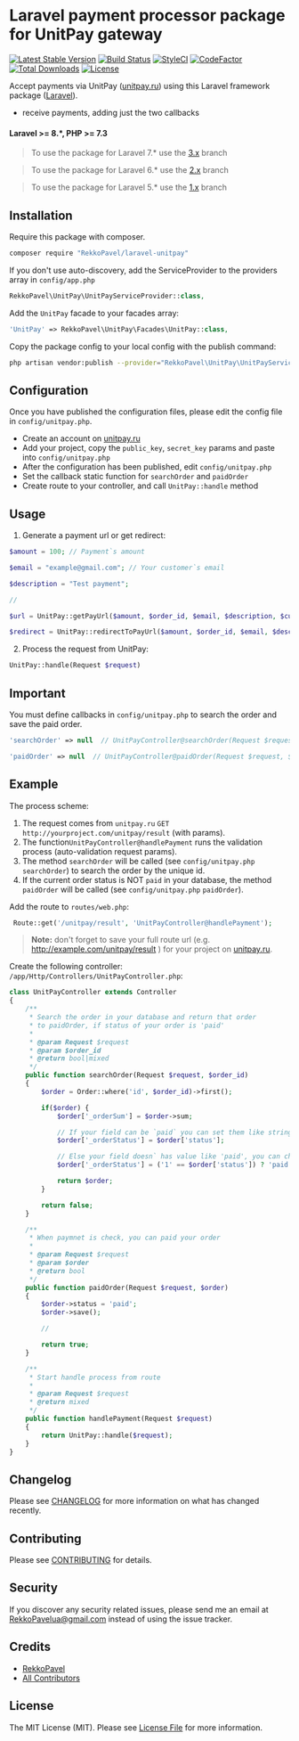 # Laravel payment processor package for UnitPay gateway

[![Latest Stable Version](https://poser.pugx.org/RekkoPavel/laravel-unitpay/v/stable)](https://packagist.org/packages/RekkoPavel/laravel-unitpay)
[![Build Status](https://travis-ci.org/RekkoPavel/laravel-unitpay.svg?branch=master)](https://travis-ci.org/RekkoPavel/laravel-unitpay)
[![StyleCI](https://github.styleci.io/repos/165841601/shield?branch=master)](https://github.styleci.io/repos/165841601)
[![CodeFactor](https://www.codefactor.io/repository/github/RekkoPavel/laravel-unitpay/badge)](https://www.codefactor.io/repository/github/RekkoPavel/laravel-unitpay)
[![Total Downloads](https://img.shields.io/packagist/dt/RekkoPavel/laravel-unitpay.svg?style=flat-square)](https://packagist.org/packages/RekkoPavel/laravel-unitpay)
[![License](https://poser.pugx.org/RekkoPavel/laravel-unitpay/license)](https://packagist.org/packages/RekkoPavel/laravel-unitpay)

Accept payments via UnitPay ([unitpay.ru](https://unitpay.ru/)) using this Laravel framework package ([Laravel](https://laravel.com)).

- receive payments, adding just the two callbacks

#### Laravel >= 8.*, PHP >= 7.3

> To use the package for Laravel 7.* use the [3.x](https://github.com/RekkoPavel/laravel-unitpay/tree/3.x) branch

> To use the package for Laravel 6.* use the [2.x](https://github.com/RekkoPavel/laravel-unitpay/tree/2.x) branch

> To use the package for Laravel 5.* use the [1.x](https://github.com/RekkoPavel/laravel-unitpay/tree/1.x) branch

## Installation

Require this package with composer.

``` bash
composer require "RekkoPavel/laravel-unitpay"
```

If you don't use auto-discovery, add the ServiceProvider to the providers array in `config/app.php`

```php
RekkoPavel\UnitPay\UnitPayServiceProvider::class,
```

Add the `UnitPay` facade to your facades array:

```php
'UnitPay' => RekkoPavel\UnitPay\Facades\UnitPay::class,
```

Copy the package config to your local config with the publish command:
``` bash
php artisan vendor:publish --provider="RekkoPavel\UnitPay\UnitPayServiceProvider"
```

## Configuration

Once you have published the configuration files, please edit the config file in `config/unitpay.php`.

- Create an account on [unitpay.ru](http://unitpay.ru)
- Add your project, copy the `public_key`, `secret_key` params and paste into `config/unitpay.php`
- After the configuration has been published, edit `config/unitpay.php`
- Set the callback static function for `searchOrder` and `paidOrder`
- Create route to your controller, and call `UnitPay::handle` method
 
## Usage

1) Generate a payment url or get redirect:

```php
$amount = 100; // Payment`s amount

$email = "example@gmail.com"; // Your customer`s email

$description = "Test payment";

//

$url = UnitPay::getPayUrl($amount, $order_id, $email, $description, $currency);

$redirect = UnitPay::redirectToPayUrl($amount, $order_id, $email, $description, $currency);
```

2) Process the request from UnitPay:
``` php
UnitPay::handle(Request $request)
```

## Important

You must define callbacks in `config/unitpay.php` to search the order and save the paid order.


``` php
'searchOrder' => null  // UnitPayController@searchOrder(Request $request)
```

``` php
'paidOrder' => null  // UnitPayController@paidOrder(Request $request, $order)
```

## Example

The process scheme:

1. The request comes from `unitpay.ru` `GET` `http://yourproject.com/unitpay/result` (with params).
2. The function`UnitPayController@handlePayment` runs the validation process (auto-validation request params).
3. The method `searchOrder` will be called (see `config/unitpay.php` `searchOrder`) to search the order by the unique id.
4. If the current order status is NOT `paid` in your database, the method `paidOrder` will be called (see `config/unitpay.php` `paidOrder`).

Add the route to `routes/web.php`:
``` php
 Route::get('/unitpay/result', 'UnitPayController@handlePayment');
```

> **Note:**
don't forget to save your full route url (e.g. http://example.com/unitpay/result ) for your project on [unitpay.ru](unitpay.ru).

Create the following controller: `/app/Http/Controllers/UnitPayController.php`:

``` php
class UnitPayController extends Controller
{
    /**
     * Search the order in your database and return that order
     * to paidOrder, if status of your order is 'paid'
     *
     * @param Request $request
     * @param $order_id
     * @return bool|mixed
     */
    public function searchOrder(Request $request, $order_id)
    {
        $order = Order::where('id', $order_id)->first();

        if($order) {
            $order['_orderSum'] = $order->sum;

            // If your field can be `paid` you can set them like string
            $order['_orderStatus'] = $order['status'];

            // Else your field doesn` has value like 'paid', you can change this value
            $order['_orderStatus'] = ('1' == $order['status']) ? 'paid' : false;

            return $order;
        }

        return false;
    }

    /**
     * When paymnet is check, you can paid your order
     *
     * @param Request $request
     * @param $order
     * @return bool
     */
    public function paidOrder(Request $request, $order)
    {
        $order->status = 'paid';
        $order->save();

        //

        return true;
    }

    /**
     * Start handle process from route
     *
     * @param Request $request
     * @return mixed
     */
    public function handlePayment(Request $request)
    {
        return UnitPay::handle($request);
    }
}
```


## Changelog

Please see [CHANGELOG](CHANGELOG.md) for more information on what has changed recently.

## Contributing

Please see [CONTRIBUTING](CONTRIBUTING.md) for details.

## Security

If you discover any security related issues, please send me an email at RekkoPavelua@gmail.com instead of using the issue tracker.

## Credits

- [RekkoPavel](https://github.com/RekkoPavel)
- [All Contributors](../../contributors)

## License

The MIT License (MIT). Please see [License File](LICENSE.md) for more information.
